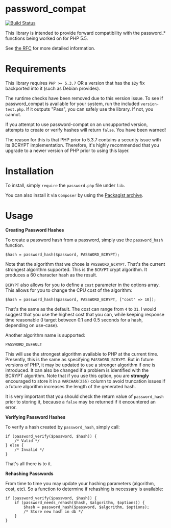password_compat
===============

[![Build Status](https://travis-ci.org/ircmaxell/password_compat.png?branch=master)](https://travis-ci.org/ircmaxell/password_compat)

This library is intended to provide forward compatibility with the password_* functions being worked on for PHP 5.5.

See [the RFC](https://wiki.php.net/rfc/password_hash) for more detailed information.


Requirements
============

This library requires `PHP >= 5.3.7` OR a version that has the `$2y` fix backported into it (such as Debian provides).

The runtime checks have been removed due to this version issue. To see if password_compat is available for your system, run the included `version-test.php`. If it outputs "Pass", you can safely use the library. If not, you cannot.

If you attempt to use password-compat on an unsupported version, attempts to create or verify hashes will return `false`. You have been warned!

The reason for this is that PHP prior to 5.3.7 contains a security issue with its BCRYPT implementation. Therefore, it's highly recommended that you upgrade to a newer version of PHP prior to using this layer.

Installation
============

To install, simply `require` the `password.php` file under `lib`.

You can also install it via `Composer` by using the [Packagist archive](http://packagist.org/packages/ircmaxell/password-compat).

Usage
=====

**Creating Password Hashes**

To create a password hash from a password, simply use the `password_hash` function.

    $hash = password_hash($password, PASSWORD_BCRYPT);

Note that the algorithm that we chose is `PASSWORD_BCRYPT`. That's the current strongest algorithm supported. This is the `BCRYPT` crypt algorithm. It produces a 60 character hash as the result.

`BCRYPT` also allows for you to define a `cost` parameter in the options array. This allows for you to change the CPU cost of the algorithm:

    $hash = password_hash($password, PASSWORD_BCRYPT, ["cost" => 10]);

That's the same as the default. The cost can range from `4` to `31`. I would suggest that you use the highest cost that you can, while keeping response time reasonable (I target between 0.1 and 0.5 seconds for a hash, depending on use-case).

Another algorithm name is supported:

    PASSWORD_DEFAULT

This will use the strongest algorithm available to PHP at the current time. Presently, this is the same as specifying `PASSWORD_BCRYPT`. But in future versions of PHP, it may be updated to use a stronger algorithm if one is introduced. It can also be changed if a problem is identified with the BCRYPT algorithm. Note that if you use this option, you are **strongly** encouraged to store it in a `VARCHAR(255)` column to avoid truncation issues if a future algorithm increases the length of the generated hash.

It is very important that you should check the return value of `password_hash` prior to storing it, because a `false` may be returned if it encountered an error.

**Verifying Password Hashes**

To verify a hash created by `password_hash`, simply call:

	if (password_verify($password, $hash)) {
		/* Valid */
	} else {
		/* Invalid */
	}

That's all there is to it.

**Rehashing Passwords**

From time to time you may update your hashing parameters (algorithm, cost, etc). So a function to determine if rehashing is necessary is available:

    if (password_verify($password, $hash)) {
		if (password_needs_rehash($hash, $algorithm, $options)) {
			$hash = password_hash($password, $algorithm, $options);
			/* Store new hash in db */
		}
	}
